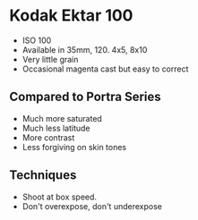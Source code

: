 # Kodak Ektar 100

* ISO 100
* Available in 35mm, 120. 4x5, 8x10
* Very little grain
* Occasional magenta cast but easy to correct

## Compared to Portra Series

* Much more saturated
* Much less latitude
* More contrast
* Less forgiving on skin tones

## Techniques

* Shoot at box speed.
* Don't overexpose, don't underexpose
